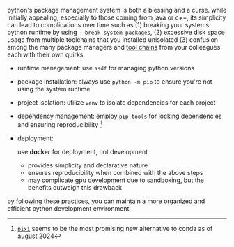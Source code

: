 python's package management system is both a blessing and a curse. while initially appealing, especially to those coming from java or c++, its simplicity can lead to complications over time such as (1) breaking your systems python runtime by using `--break-system-packages`, (2) excessive disk space usage from multiple toolchains that you installed unisolated (3) confusion among the many package managers and [tool chains](https://sinoroc.gitlab.io/kb/python/packaging_tools_comparisons.html) from your colleagues each with their own quirks.


- runtime management: use `asdf` for managing python versions
- package installation: always use `python -m pip` to ensure you're not using the system runtime
- project isolation: utilize `venv` to isolate dependencies for each project
- dependency management: employ `pip-tools` for locking dependencies and ensuring reproducibility [^1]
- deployment: 

  use **docker** for deployment, not development
  - provides simplicity and declarative nature
  - ensures reproducibility when combined with the above steps
  - may complicate gpu development due to sandboxing, but the benefits outweigh this drawback
  
by following these practices, you can maintain a more organized and efficient python development environment.

[^1]: [`pixi`](https://github.com/prefix-dev/pixi) seems to be the most promising new alternative to conda as of august 2024
